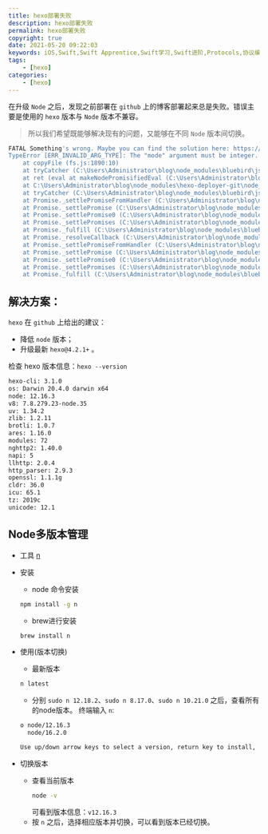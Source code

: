 ```yaml
---
title: hexo部署失败
description: hexo部署失败
permalink: hexo部署失败
copyright: true
date: 2021-05-20 09:22:03
keywords: iOS,Swift,Swift Apprentice,Swift学习,Swift进阶,Protocols,协议编程,泛型,编程,多态,Collection Types,Arrays,Dictionaries,Sets,CFArray,使用闭包集合迭代,Strings,构建自己的类型,Structures,结构体,Methods,Classes,Advanced Classes,面试题
tags:
    - [hexo]
categories:
    - [hexo]
---
```


在升级 `Node` 之后，发现之前部署在 `github` 上的博客部署起来总是失败。错误主要是使用的 `hexo` 版本与 `Node` 版本不兼容。 
> 所以我们希望既能够解决现有的问题，又能够在不同 `Node` 版本间切换。
```Bash
FATAL Something's wrong. Maybe you can find the solution here: https://hexo.io/docs/troubleshooting.html
TypeError [ERR_INVALID_ARG_TYPE]: The "mode" argument must be integer. Received an instance of Object
    at copyFile (fs.js:1890:10)
    at tryCatcher (C:\Users\Administrator\blog\node_modules\bluebird\js\release\util.js:16:23)
    at ret (eval at makeNodePromisifiedEval (C:\Users\Administrator\blog\node_modules\bluebird\js\release\promisify.js:184:12), <anonymous>:13:39)
    at C:\Users\Administrator\blog\node_modules\hexo-deployer-git\node_modules\hexo-fs\lib\fs.js:144:39
    at tryCatcher (C:\Users\Administrator\blog\node_modules\bluebird\js\release\util.js:16:23)
    at Promise._settlePromiseFromHandler (C:\Users\Administrator\blog\node_modules\bluebird\js\release\promise.js:517:31)
    at Promise._settlePromise (C:\Users\Administrator\blog\node_modules\bluebird\js\release\promise.js:574:18)
    at Promise._settlePromise0 (C:\Users\Administrator\blog\node_modules\bluebird\js\release\promise.js:619:10)
    at Promise._settlePromises (C:\Users\Administrator\blog\node_modules\bluebird\js\release\promise.js:699:18)
    at Promise._fulfill (C:\Users\Administrator\blog\node_modules\bluebird\js\release\promise.js:643:18)
    at Promise._resolveCallback (C:\Users\Administrator\blog\node_modules\bluebird\js\release\promise.js:437:57)
    at Promise._settlePromiseFromHandler (C:\Users\Administrator\blog\node_modules\bluebird\js\release\promise.js:529:17)
    at Promise._settlePromise (C:\Users\Administrator\blog\node_modules\bluebird\js\release\promise.js:574:18)
    at Promise._settlePromise0 (C:\Users\Administrator\blog\node_modules\bluebird\js\release\promise.js:619:10)
    at Promise._settlePromises (C:\Users\Administrator\blog\node_modules\bluebird\js\release\promise.js:699:18)
    at Promise._fulfill (C:\Users\Administrator\blog\node_modules\bluebird\js\release\promise.js:643:18)

```

<!-- more -->

## 解决方案：
`hexo` 在 `github` 上给出的建议：
+ 降低 `node` 版本；
+ 升级最新 `hexo@4.2.1+` 。

检查 hexo 版本信息：`hexo --version`
```Bash
hexo-cli: 3.1.0
os: Darwin 20.4.0 darwin x64
node: 12.16.3
v8: 7.8.279.23-node.35
uv: 1.34.2
zlib: 1.2.11
brotli: 1.0.7
ares: 1.16.0
modules: 72
nghttp2: 1.40.0
napi: 5
llhttp: 2.0.4
http_parser: 2.9.3
openssl: 1.1.1g
cldr: 36.0
icu: 65.1
tz: 2019c
unicode: 12.1
```

## Node多版本管理

+ 工具 [n](https://github.com/tj/n)

+ 安装
	+ node 命令安装
	```Bash
	npm install -g n
	```
	+ brew进行安装
	```Bash
	brew install n
	```
+ 使用(版本切换)
	+ 最新版本
	```Bash
	n latest
	```
	+ 分别 `sudo n 12.18.2`、`sudo n 8.17.0`、`sudo n 10.21.0` 之后，查看所有的node版本。
	终端输入 `n`:
	```Bash
  	ο node/12.16.3
      node/16.2.0

	Use up/down arrow keys to select a version, return key to install, d to delete, q to quit
	```
+ 切换版本
	+ 查看当前版本
		```Bash
		node -v
		```
		可看到版本信息：`v12.16.3`
	+ 按 `n` 之后，选择相应版本并切换，可以看到版本已经切换。